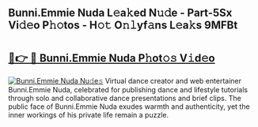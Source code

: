## Bunni.Emmie Nuda L𝚎a𝚔ed N𝚞𝚍e - Part-5Sx Vi𝚍𝚎o P𝚑𝚘tos - H𝚘𝚝 O𝚗𝚕yf𝚊ns L𝚎a𝚔s 9MFBt

# <h2><a href="http://kf217x.oniu.top/?m=Bunni.Emmie+Nuda">🔗👉 🔴 Bunni.Emmie Nuda P𝚑ot𝚘𝚜 V𝚒d𝚎o</a></h2>

[![Bunni.Emmie Nuda Nu𝚍e𝚜](https://i.imgur.com/0qMVB7G.gif)](http://kf217x.oniu.top/?m=Bunni.Emmie+Nuda)
Virtual dance creator and web entertainer Bunni.Emmie Nuda, celebrated for publishing dance and lifestyle tutorials through solo and collaborative dance presentations and brief clips. The public face of Bunni.Emmie Nuda exudes warmth and authenticity, yet the inner workings of his private life remain a puzzle.  
